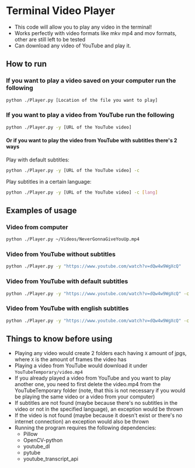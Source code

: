 # Terminal Video Player

- This code will allow you to play any video in the terminal!
- Works perfectly with video formats like mkv mp4 and mov formats, other are still left to be tested
- Can download any video of YouTube and play it.

## How to run

### If you want to play a video saved on your computer run the following

```bash
python ./Player.py [Location of the file you want to play]
```

### If you want to play a video from YouTube run the following

```bash
python ./Player.py -y [URL of the YouTube video]
```

#### Or if you want to play the video from YouTube with subtitles there's 2 ways

Play with default subtitles:

```bash
python ./Player.py -y [URL of the YouTube video] -c
```

Play subtitles in a certain language:

```bash
python ./Player.py -y [URL of the YouTube video] -c [lang]
```

## Examples of usage

### Video from computer

```bash
python ./Player.py ~/Videos/NeverGonnaGiveYouUp.mp4
```

### Video from YouTube without subtitles

```bash
python ./Player.py -y "https://www.youtube.com/watch?v=dQw4w9WgXcQ"
```

### Video from YouTube with default subtitles

```bash
python ./Player.py -y "https://www.youtube.com/watch?v=dQw4w9WgXcQ" -c
```

### Video from YouTube with english subtitles

```bash
python ./Player.py -y "https://www.youtube.com/watch?v=dQw4w9WgXcQ" -c en
```

## Things to know before using

- Playing any video would create 2 folders each having `X` amount of jpgs, where `X` is the amount of frames the video has
- Playing a video from YouTube would download it under ``` YouTubeTemporary/video.mp4 ```
- If you already played a video from YouTube and you want to play another one, you need to first delete the video.mp4 from the YouTubeTemporary folder (note, that this is not necessary if you would be playing the same video or a video from your computer)
- If subtitles are not found (maybe because there's no subtitles in the video or not in the specified language), an exception would be thrown
- If the video is not found (maybe because it doesn't exist or there's no internet connection) an exception would also be thrown
- Running the program requires the following dependencies:
  - Pillow
  - OpenCV-python
  - youtube_dl
  - pytube
  - youtube_transcript_api
